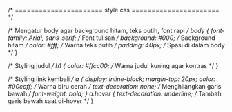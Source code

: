 /* ====================== style.css ====================== */

/* Mengatur body agar background hitam, teks putih, font rapi */
body {
  font-family: Arial, sans-serif; /* Font tulisan */
  background: #000;               /* Background hitam */
  color: #fff;                    /* Warna teks putih */
  padding: 40px;                  /* Spasi di dalam body */
}

/* Styling judul */
h1 {
  color: #ffcc00; /* Warna judul kuning agar kontras */
}

/* Styling link kembali */
a {
  display: inline-block;
  margin-top: 20px;
  color: #00ccff;  /* Warna biru cerah */
  text-decoration: none; /* Menghilangkan garis bawah */
  font-weight: bold;
}
a:hover {
  text-decoration: underline; /* Tambah garis bawah saat di-hover */
}

 
 
